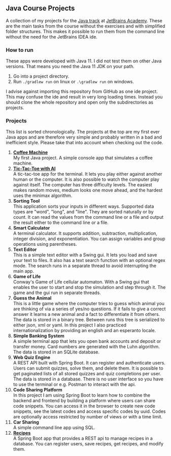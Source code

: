 ## Java Course Projects
A collection of my projects for the [Java track](https://hyperskill.org/tracks/1) at [JetBrains Academy](https://www.jetbrains.com/academy). These are the main tasks from the course without the exercises and with simplified folder structures. This makes it possible to run them from the command line without the need for the JetBrains IDEA ide.


### How to run
These apps were developed with Java 11. I did not test them on other Java versions. That means you need the Java 11 JDK on your path.
1. Go into a project directory.
2. Run `./gradlew run` on linux or `.\gradlew run` on windows.

I advise against importing this repository from GitHub as one ide project. This may confuse the ide and result in very long loading times. Instead you should clone the whole repository and open only the subdirectories as projects.


### Projects
This list is sorted chronologically. The projects at the top are my first ever Java apps and are therefore very simple and probably written in a bad and inefficient style. Please take that into account when checking out the code.

1. **[Coffee Machine](Coffee_Machine)**  
My first Java project. A simple console app that simulates a coffee machine.
2. **[Tic-Tac-Toe with AI](Tic-Tac-Toe_with_AI)**  
A tic-tac-toe app for the terminal. It lets you play either against another human or the computer. It is also possible to watch the computer play against itself. The computer has three difficulty levels. The easiest makes random moves, medium looks one move ahead, and the hardest uses the minimax algorithm.
3. **Sorting Tool**  
This application sorts your inputs in different ways. Supported data types are "word", "long", and "line". They are sorted naturally or by count. It can read the values from the command line or a file and output the result either to the command line or a file.
4. **Smart Calculator**  
A terminal calculator. It supports addition, subtraction, multiplication, integer division, and exponentiation. You can assign variables and group operations using parentheses.
5. **Text Editor**  
This is a simple text editor with a Swing gui. It lets you load and save your text to files. It also has a text search function with an optional regex mode. The search runs in a separate thread to avoid interrupting the main app.
6. **Game of Life**  
Conway's Game of Life cellular automaton. With a Swing gui that enables the user to start and stop the simulation and step through it. The game and the gui run in separate threads.
7. **Guess the Animal**  
This is a little game where the computer tries to guess which animal you are thinking of via a series of yes/no questions. If it fails to give a correct answer it learns a new animal and a fact to differentiate it from others. The data is stored in a binary tree. Between runs this tree is serialized to either json, xml or yaml. In this project I also practiced internationalization by providing an english and an esperanto locale.
8. **Simple Banking System**  
A simple terminal app that lets you open bank accounts and deposit or transfer money. Card numbers are generated with the Luhn algorithm. The data is stored in an SQLite database.
9. **Web Quiz Engine**  
A REST API built with Spring Boot. It can register and authenticate users. Users can submit quizzes, solve them, and delete them. It is possible to get paginated lists of all stored quizzes and quiz completions per user. The data is stored in a database. There is no user interface so you have to use the terminal or e.g. Postman to interact with the api.
10. **Code Sharing Platform**  
In this project I am using Spring Boot to learn how to combine the backend and frontend by building a platform where users can share code snippets. You can access it in the browser to create new code snippets, see the latest codes and access specific codes by uuid. Codes are optionally access restricted by number of views or with a time limit.
11. **Car Sharing**  
A simple command line app using SQL.
12. **[Recipes](Recipes)**  
A Spring Boot app that provides a REST api to manage recipes in a database. You can register users, save recipes, get recipes, and modify them.
